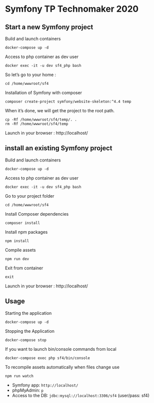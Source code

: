# Symfony TP Technomaker 2020

## Start a new Symfony project

Build and launch containers
```
docker-compose up -d
```

Access to php container as dev user
```
docker exec -it -u dev sf4_php bash
```

So let’s go to your home :
```
cd /home/wwwroot/sf4
```

Installation of Symfony with composer
```
composer create-project symfony/website-skeleton:^4.4 temp
```

When it’s done, we will get the project to the root path.
```
cp -Rf /home/wwwroot/sf4/temp/. .
rm -Rf /home/wwwroot/sf4/temp
```

Launch in your browser : http://localhost/


## install an existing Symfony project

Build and launch containers
```
docker-compose up -d
```

Access to php container as dev user
```
docker exec -it -u dev sf4_php bash
```

Go to your project folder
```
cd /home/wwwroot/sf4
```

Install Composer dependencies 
```
composer install
```

Install npm packages 
```
npm install
```

Compile assets
```
npm run dev
```

Exit from container
```
exit
```

Launch in your browser : http://localhost/


## Usage

Starting the application
```
docker-compose up -d
```

Stopping the Application
```
docker-compose stop
```

If you want to launch bin/console commands from local
```
docker-compose exec php sf4/bin/console
```

To recompile assets automatically when files change use
```
npm run watch
```

* Symfony app: `http://localhost/`
* phpMyAdmin: `p`
* Access to the DB: `jdbc:mysql://localhost:3306/sf4` (user/pass: sf4)
